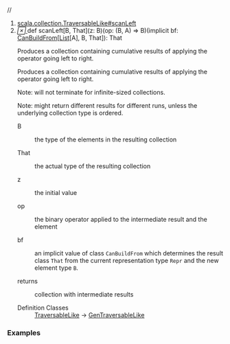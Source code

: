 //
<ol>
<li><a href="https://www.scala-lang.org/api/2.12.3/scala/collection/immutable/List.html#scanLeft[B,That](z:B)(op:(B,A)=>B)(implicitbf:scala.collection.generic.CanBuildFrom[Repr,B,That]):That">scala.collection.TraversableLike#scanLeft</a></li>
<li name="scala.collection.TraversableLike#scanLeft" visbl="pub" class="indented0 " data-isabs="false" fullcomment="yes" group="Ungrouped"> <a id="scanLeft[B,That](z:B)(op:(B,A)=>B)(implicitbf:scala.collection.generic.CanBuildFrom[Repr,B,That]):That"></a><a id="scanLeft[B,That](B)((B,A)⇒B)(CanBuildFrom[List[A],B,That]):That"></a> <span class="permalink"> <a href="../../../scala/collection/immutable/List.html#scanLeft[B,That](z:B)(op:(B,A)=>B)(implicitbf:scala.collection.generic.CanBuildFrom[Repr,B,That]):That" title="Permalink"> <i class="material-icons"></i> </a> </span> <span class="modifier_kind"> <span class="modifier"></span> <span class="kind">def</span> </span> <span class="symbol"> <span class="name">scanLeft</span><span class="tparams">[<span name="B">B</span>, <span name="That">That</span>]</span><span class="params">(<span name="z">z: <span class="extype" name="scala.collection.TraversableLike.scanLeft.B">B</span></span>)</span><span class="params">(<span name="op">op: (<span class="extype" name="scala.collection.TraversableLike.scanLeft.B">B</span>, <span class="extype" name="scala.collection.immutable.List.A">A</span>) ⇒ <span class="extype" name="scala.collection.TraversableLike.scanLeft.B">B</span></span>)</span><span class="params">(<span class="implicit">implicit </span><span name="bf">bf: <a href="../generic/CanBuildFrom.html" class="extype" name="scala.collection.generic.CanBuildFrom">CanBuildFrom</a>[<a href="" class="extype" name="scala.collection.immutable.List">List</a>[<span class="extype" name="scala.collection.immutable.List.A">A</span>], <span class="extype" name="scala.collection.TraversableLike.scanLeft.B">B</span>, <span class="extype" name="scala.collection.TraversableLike.scanLeft.That">That</span>]</span>)</span><span class="result">: <span class="extype" name="scala.collection.TraversableLike.scanLeft.That">That</span></span> </span> <p class="shortcomment cmt">Produces a collection containing cumulative results of applying the operator going left to right.</p>
 <div class="fullcomment">
  <div class="comment cmt">
   <p>Produces a collection containing cumulative results of applying the operator going left to right.</p>
   <p> Note: will not terminate for infinite-sized collections.</p>
   <p> Note: might return different results for different runs, unless the underlying collection type is ordered. </p>
  </div>
  <dl class="paramcmts block">
   <dt class="tparam">
    B
   </dt>
   <dd class="cmt">
    <p>the type of the elements in the resulting collection</p>
   </dd>
   <dt class="tparam">
    That
   </dt>
   <dd class="cmt">
    <p>the actual type of the resulting collection</p>
   </dd>
   <dt class="param">
    z
   </dt>
   <dd class="cmt">
    <p>the initial value</p>
   </dd>
   <dt class="param">
    op
   </dt>
   <dd class="cmt">
    <p>the binary operator applied to the intermediate result and the element</p>
   </dd>
   <dt class="param">
    bf
   </dt>
   <dd class="cmt">
    <p>an implicit value of class <code>CanBuildFrom</code> which determines the result class <code>That</code> from the current representation type <code>Repr</code> and the new element type <code>B</code>.</p>
   </dd>
   <dt>
    returns
   </dt>
   <dd class="cmt">
    <p>collection with intermediate results</p>
   </dd>
  </dl>
  <dl class="attributes block"> 
   <dt>
    Definition Classes
   </dt>
   <dd>
    <a href="../TraversableLike.html" class="extype" name="scala.collection.TraversableLike">TraversableLike</a> → 
    <a href="../GenTraversableLike.html" class="extype" name="scala.collection.GenTraversableLike">GenTraversableLike</a>
   </dd>
  </dl>
 </div> </li>
        </ol>


### Examples



